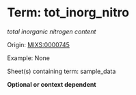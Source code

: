 # Term: tot_inorg_nitro

*total inorganic nitrogen content*

Origin: [MIXS:0000745](https://w3id.org/mixs/0000745)

Example: None

Sheet(s) containing term: sample_data

**Optional or context dependent**